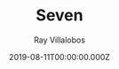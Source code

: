 ---
title: Seven
github: https://github.com/planetoftheweb/seven
demo: https://7ty.tech/
author: Ray Villalobos
ssg:
  - Eleventy
cms:
  - Markdown
date: 2019-08-11T00:00:00.000Z
description: >-
  Eleventy template using Bootstrap, Sass, Webpack, Vue.js powered search,
  includes lots of other features
draft: true
publish_date: '2018-11-02T04:32:06Z'
update_date: '2021-06-28T19:26:02Z'
github_star: 121
github_fork: 45
---
